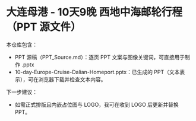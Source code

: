 # 大连母港 - 10天9晚 西地中海邮轮行程（PPT 源文件）

本仓库包含：
- PPT 源稿（PPT_Source.md）：逐页 PPT 文案与图像关键词，可直接用于制作 .pptx
- 10-day-Europe-Cruise-Dalian-Homeport.pptx：已生成的 PPT（文本表示），可在浏览器下载并检查文本内容。

下一步建议：
- 如需正式排版且内嵌占位图与 LOGO，我可在收到 LOGO 后更新并替换 PPT。